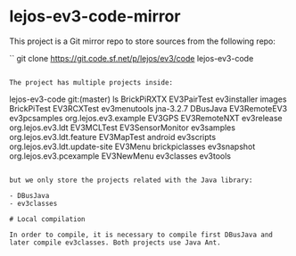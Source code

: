 # lejos-ev3-code-mirror

This project is a Git mirror repo to store sources from the following repo:

``
git clone https://git.code.sf.net/p/lejos/ev3/code lejos-ev3-code
```

The project has multiple projects inside:

```
lejos-ev3-code git:(master) ls
BrickPiRXTX                   EV3PairTest                   ev3installer                  images
BrickPiTest                   EV3RCXTest                    ev3menutools                  jna-3.2.7
DBusJava                      EV3RemoteEV3                  ev3pcsamples                  org.lejos.ev3.example
EV3GPS                        EV3RemoteNXT                  ev3release                    org.lejos.ev3.ldt
EV3MCLTest                    EV3SensorMonitor              ev3samples                    org.lejos.ev3.ldt.feature
EV3MapTest                    android                       ev3scripts                    org.lejos.ev3.ldt.update-site
EV3Menu                       brickpiclasses                ev3snapshot                   org.lejos.ev3.pcexample
EV3NewMenu                    ev3classes                    ev3tools
```

but we only store the projects related with the Java library:

- DBusJava
- ev3classes

# Local compilation 

In order to compile, it is necessary to compile first DBusJava and later compile ev3classes. Both projects use Java Ant.


